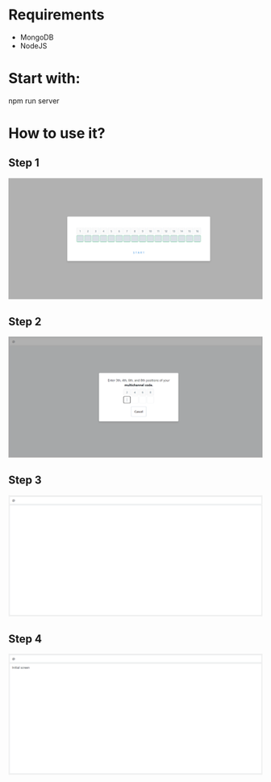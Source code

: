 # Requirements
- MongoDB
- NodeJS

# Start with:
npm run server


# How to use it?

## Step 1

![Alt text](https://github.com/agostinhoramos/noa/blob/master/screenshots/step1.png?raw=true "Steps")


## Step 2

![Alt text](https://github.com/agostinhoramos/noa/blob/master/screenshots/step2.png?raw=true "Steps")


## Step 3

![Alt text](https://github.com/agostinhoramos/noa/blob/master/screenshots/step3.png?raw=true "Steps")


## Step 4

![Alt text](https://github.com/agostinhoramos/noa/blob/master/screenshots/step4.png?raw=true "Steps")